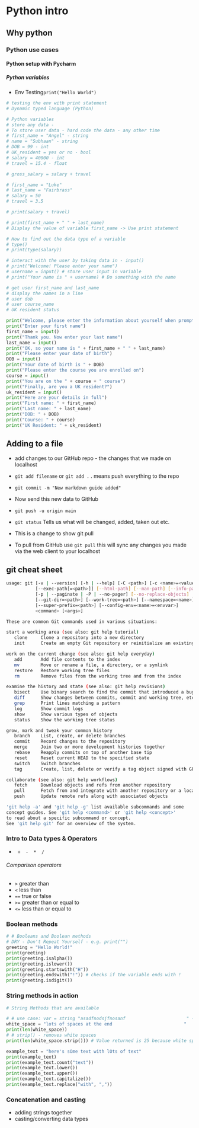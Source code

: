 # Python intro
## Why python
### Python use cases
#### Python setup with Pycharm
##### Python variables

- Env Testing`print("Hello World")`

```python
# testing the env with print statement
# Dynamic typed language (Python)

# Python variables
# store any data -
# To store user data - hard code the data - any other time
# first_name = "Angel" - string
# name = "Subhaan" - string
# DOB = 99 - int
# UK_resident = yes or no - bool
# salary = 40000 - int
# travel = 15.4 - float

# gross_salary = salary + travel

# first_name = "Luke"
# last_name = "Fairbrass"
# salary = 50
# travel = 3.5

# print(salary + travel)

# print(first_name + " " + last_name)
# Display the value of variable first_name -> Use print statement

# How to find out the data type of a variable
# type()
# print(type(salary))

# interact with the user by taking data in - input()
# print("Welcome! Please enter your name")
# username = input() # store user input in variable
# print("Your name is " + username) # Do something with the name

# get user first_name and last_name
# display the names in a line
# user dob
# user course_name
# UK resident status

print("Welcome, please enter the information about yourself when prompted")
print("Enter your first name")
first_name = input()
print("Thank you. Now enter your last name")
last_name = input()
print("OK, so your name is " + first_name + " " + last_name)
print("Please enter your date of birth")
DOB = input()
print("Your date of birth is " + DOB)
print("Please enter the course you are enrolled on")
course = input()
print("You are on the " + course + " course")
print("Finally, are you a UK resident?")
uk_resident = input()
print("Here are your details in full")
print("First name: " + first_name)
print("Last name: " + last_name)
print("DOB: " + DOB)
print("Course: " + course)
print("UK Resident: " + uk_resident)

```

## Adding to a file
- add changes to our GitHub repo - the changes that we made on localhost

- `git add filename` or `git add .` . means push everything to the repo
- `git commit -m "New markdown guide added"`
- Now send this new data to GitHub
- `git push -u origin main`
- `git status` Tells us what will be changed, added, taken out etc.
- This is a change to show git pull
- To pull from GitHub use `git pull` this will sync any changes you made via the web client to your localhost

## git cheat sheet
```bash
usage: git [-v | --version] [-h | --help] [-C <path>] [-c <name>=<value>]
           [--exec-path[=<path>]] [--html-path] [--man-path] [--info-path]
           [-p | --paginate | -P | --no-pager] [--no-replace-objects] [--bare]
           [--git-dir=<path>] [--work-tree=<path>] [--namespace=<name>]
           [--super-prefix=<path>] [--config-env=<name>=<envvar>]
           <command> [<args>]

These are common Git commands used in various situations:

start a working area (see also: git help tutorial)
   clone     Clone a repository into a new directory
   init      Create an empty Git repository or reinitialize an existing one

work on the current change (see also: git help everyday)
   add       Add file contents to the index
   mv        Move or rename a file, a directory, or a symlink
   restore   Restore working tree files
   rm        Remove files from the working tree and from the index

examine the history and state (see also: git help revisions)
   bisect    Use binary search to find the commit that introduced a bug
   diff      Show changes between commits, commit and working tree, etc
   grep      Print lines matching a pattern
   log       Show commit logs
   show      Show various types of objects
   status    Show the working tree status

grow, mark and tweak your common history
   branch    List, create, or delete branches
   commit    Record changes to the repository
   merge     Join two or more development histories together
   rebase    Reapply commits on top of another base tip
   reset     Reset current HEAD to the specified state
   switch    Switch branches
   tag       Create, list, delete or verify a tag object signed with GPG

collaborate (see also: git help workflows)
   fetch     Download objects and refs from another repository
   pull      Fetch from and integrate with another repository or a local branch
   push      Update remote refs along with associated objects

'git help -a' and 'git help -g' list available subcommands and some
concept guides. See 'git help <command>' or 'git help <concept>'
to read about a specific subcommand or concept.
See 'git help git' for an overview of the system.

```
### Intro to Data types & Operators
- ` +  -  *  /`

###### Comparison operators
- `>` greater than
- `<` less than
- `==` true or false
- `>=` greater than or equal to
- `<=` less than or equal to

### Boolean methods
```python
# # Booleans and Boolean methods
# DRY - Don't Repeat Yourself - e.g. print("")
greeting = "Hello World!"
print(greeting)
print(greeting.isalpha())
print(greeting.islower())
print(greeting.startswith("H"))
print(greeting.endswith("!")) # checks if the variable ends with !
print(greeting.isdigit())
```

### String methods in action

```python
# String Methods that are available

# # use case: var = string "asadfnodsjfnosanf                       " - lots of spaces, not needed
white_space = "lots of spaces at the end                           "
print(len(white_space))
# # strip() - removes white spaces
print(len(white_space.strip())) # Value returned is 25 because white space AT THE END is removed

example_text = "here's sOme text with lOts of text"
print(example_text)
print(example_text.count("text"))
print(example_text.lower())
print(example_text.upper())
print(example_text.capitalize())
print(example_text.replace("with", ","))

```

### Concatenation and casting
- adding strings together
- casting/converting data types


